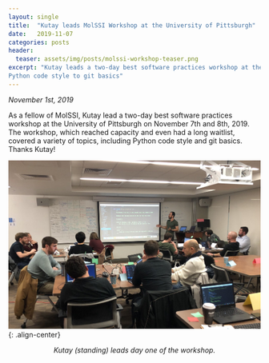 ```yaml
---
layout: single
title:  "Kutay leads MolSSI Workshop at the University of Pittsburgh"
date:   2019-11-07
categories: posts
header:
  teaser: assets/img/posts/molssi-workshop-teaser.png
excerpt: "Kutay leads a two-day best software practices workshop at the University of Pittsburgh, covering topics from
Python code style to git basics"
---
```

*November 1st, 2019*

As a fellow of MolSSI, Kutay lead a two-day best software practices workshop at the University of Pittsburgh
on November 7th and 8th, 2019. The workshop, which reached capacity and even had a long waitlist, covered a variety of topics,
including Python code style and git basics. Thanks Kutay!

![award_image](/assets/img/posts/molssi-workshop.png){: .align-center}
*<center>Kutay (standing) leads day one of the workshop.</center>*
